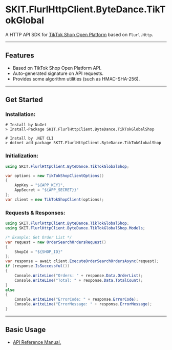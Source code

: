 ﻿# SKIT.FlurlHttpClient.ByteDance.TikTokGlobal

A HTTP API SDK for [TikTok Shop Open Platform](https://partner.tiktokshop.com/) based on `Flurl.Http`.

---

## Features

-   Based on TikTok Shop Open Platform API.
-   Auto-generated signature on API requests.
-   Provides some algorithm utilities (such as HMAC-SHA-256).

---

## Get Started

### Installation:

```shell
# Install by NuGet
> Install-Package SKIT.FlurlHttpClient.ByteDance.TikTokGlobalShop

# Install by .NET CLI
> dotnet add package SKIT.FlurlHttpClient.ByteDance.TikTokGlobalShop
```

### Initialization:

```csharp
using SKIT.FlurlHttpClient.ByteDance.TikTokGlobalShop;

var options = new TikTokShopClientOptions()
{
    AppKey = "${APP_KEY}",
    AppSecret = "${APP_SECRET}}"
};
var client = new TikTokShopClient(options);
```

### Requests & Responses:

```csharp
using SKIT.FlurlHttpClient.ByteDance.TikTokGlobalShop;
using SKIT.FlurlHttpClient.ByteDance.TikTokGlobalShop.Models;

/* Example: Get Order List */
var request = new OrderSearchOrdersRequest()
{
    ShopId = "${SHOP_ID}"
};
var response = await client.ExecuteOrderSearchOrdersAsync(request);
if (response.IsSuccessful())
{
    Console.WriteLine("Orders: " + response.Data.OrderList);
    Console.WriteLine("Total: " + response.Data.TotalCount);
}
else
{
    Console.WriteLine("ErrorCode: " + response.ErrorCode);
    Console.WriteLine("ErrorMessage: " + response.ErrorMessage);
}
```

---

## Basic Usage

-   [API Reference Manual.](./Basic_ModelDefinition.md)

